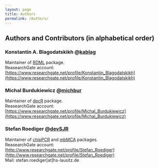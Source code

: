 ```yaml
---
layout: page
title: Authors
permalink: /Authors/
---
```


## Authors and Contributors (in alphabetical order)

### Konstantin A. Blagodatskikh @[kablag](https://github.com/kablag)  
Maintainer of [RDML](http://github.com/kablag/RDML) package.  
ReasearchGate account: [https://www.researchgate.net/profile/Konstantin_Blagodatskikh](https://www.researchgate.net/profile/Konstantin_Blagodatskikh)  

### Michal Burdukiewicz @[michbur](https://github.com/michbur)  
Maintainer of [dpcR](http://github.com/michbur/dpcR) package.  
ReasearchGate account: [https://www.researchgate.net/profile/Michal_Burdukiewicz](https://www.researchgate.net/profile/Michal_Burdukiewicz)  


### Stefan Roediger @[devSJR](https://github.com/devSJR)  
Maintainer of [chipPCR](http://github.com/michbur/chipPCR) and [mbMCA](http://github.com/michbur/MBmca) packages.  
ReasearchGate account: [http://www.researchgate.net/profile/Stefan_Roediger](http://www.researchgate.net/profile/Stefan_Roediger)  
Mail: stefan.roediger[at]hs-lausitz.de  

